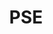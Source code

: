 ---
title: "PSE"
name: "Palo Alto Networks Systems Engineer"
link: https://www.credly.com/badges/3b7a5e59-66cb-4647-9d7b-3a0a1c8d4a95/public_url
image: /images/certIcons/cert_pse.png
order: 12
---